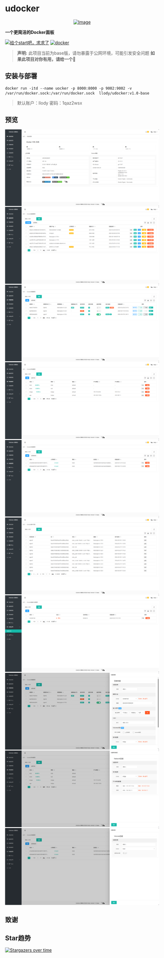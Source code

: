 # udocker
<p align="center"><a href="#"><img src="https://static.llody.top/images/DM_20240323220512_001.png" alt="Image"></a></p>

**一个更简洁的Docker面板**

[![给个start吧，求求了](https://img.shields.io/github/stars/llody55/udocker.svg)](https://github.com/llody55/udocker)
[![docker](https://camo.githubusercontent.com/f8defc7b1662a63895c0de6aa7820bd10b5de2d725b307d76cae5e5c96b9e15c/68747470733a2f2f696d672e736869656c64732e696f2f62616467652f646f636b65722d3132333435363f6c6f676f3d646f636b6572266c6f676f436f6c6f723d666666266c6162656c436f6c6f723d316337616564)](https://hub.docker.com/r/llody/udocker)

> **声明:** 此项目当前为base版，请勿暴露于公网环境，可能引发安全问题
**如果此项目对你有用，请给一个**:star2:

## 安装与部署
```
docker run -itd --name uocker -p 8000:8000 -p 9002:9002 -v /var/run/docker.sock:/var/run/docker.sock  llody/udocker:v1.0-base
```
> 默认账户：llody 密码：1qaz2wsx
## 预览
![1](./docs/images/1.png)
![2](./docs/images/2.png)
![3](./docs/images/3.jpg)
![4](./docs/images/4.jpg)
![5](./docs/images/5.jpg)
![6](./docs/images/6.jpg)
![7](./docs/images/7.jpg)
![8](./docs/images/8.png)
![9](./docs/images/9.jpg)
![10](./docs/images/10.jpg)

## 致谢

## Star趋势
[![Stargazers over time](https://starchart.cc/llody55/udocker.svg)](https://github.com/llody55/udocker)